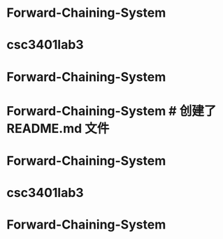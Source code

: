 # Forward-Chaining-System
# csc3401lab3
# Forward-Chaining-System
# Forward-Chaining-System # 创建了 README.md 文件
# Forward-Chaining-System
# csc3401lab3
# Forward-Chaining-System
